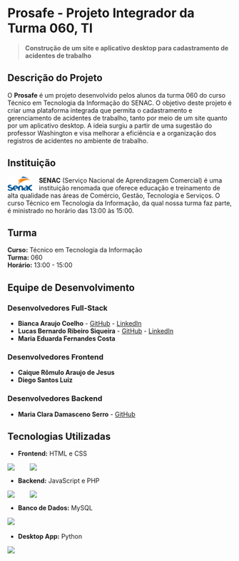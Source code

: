 # Prosafe - Projeto Integrador da Turma 060, TI

> **Construção de um site e aplicativo desktop para cadastramento de acidentes de trabalho**

## Descrição do Projeto

O **Prosafe** é um projeto desenvolvido pelos alunos da turma 060 do curso Técnico em Tecnologia da Informação do SENAC. O objetivo deste projeto é criar uma plataforma integrada que permita o cadastramento e gerenciamento de acidentes de trabalho, tanto por meio de um site quanto por um aplicativo desktop. A ideia surgiu a partir de uma sugestão do professor Washington e visa melhorar a eficiência e a organização dos registros de acidentes no ambiente de trabalho.

## Instituição

<p>
    <img src="./assets/images/senac_logo.png" align="left" width="11%.5" style="margin-right: 15px;">
    <strong>SENAC</strong> (Serviço Nacional de Aprendizagem Comercial) é uma instituição renomada que oferece educação e treinamento de alta qualidade nas áreas de Comércio, Gestão, Tecnologia e Serviços. O curso Técnico em Tecnologia da Informação, da qual nossa turma faz parte, é ministrado no horário das 13:00 às 15:00.
</p>

## Turma

**Curso:** Técnico em Tecnologia da Informação  
**Turma:** 060  
**Horário:** 13:00 - 15:00

## Equipe de Desenvolvimento

### Desenvolvedores Full-Stack
- **Bianca Araujo Coelho** - [GitHub](https://github.com/BrytanniADJ) - [LinkedIn](https://linkedin.com/in/bianca-ara%C3%BAjo-b03b3b205)
- **Lucas Bernardo Ribeiro Siqueira** - [GitHub](https://github.com/RickSanchez1029) - [LinkedIn](https://linkedin.com/in/lucas-ribeiro-23a39a302)
- **Maria Eduarda Fernandes Costa**

### Desenvolvedores Frontend
- **Caique Rômulo Araujo de Jesus**
- **Diego Santos Luiz**

### Desenvolvedores Backend
- **Maria Clara Damasceno Serro** - [GitHub](https://github.com/krara07)

## Tecnologias Utilizadas

- **Frontend:** HTML e CSS
<div style="display: flex; flex-content: justify;">
  <img width="50px" src="https://cdn.jsdelivr.net/gh/devicons/devicon@latest/icons/html5/html5-original-wordmark.svg" />
  <img width="50px" src="https://cdn.jsdelivr.net/gh/devicons/devicon@latest/icons/css3/css3-original-wordmark.svg" />
</div>

- **Backend:** JavaScript e PHP
<div style="display: flex; flex-content: justify;">
  <img width="50px" src="https://cdn.jsdelivr.net/gh/devicons/devicon@latest/icons/javascript/javascript-plain.svg" />
  <img width="50px" src="https://cdn.jsdelivr.net/gh/devicons/devicon@latest/icons/php/php-original.svg" />
</div>

- **Banco de Dados:** MySQL
<img width="50px" src="https://cdn.jsdelivr.net/gh/devicons/devicon@latest/icons/mysql/mysql-original.svg" />

- **Desktop App:** Python
<img width="50px" src="https://cdn.jsdelivr.net/gh/devicons/devicon@latest/icons/python/python-original.svg" />
